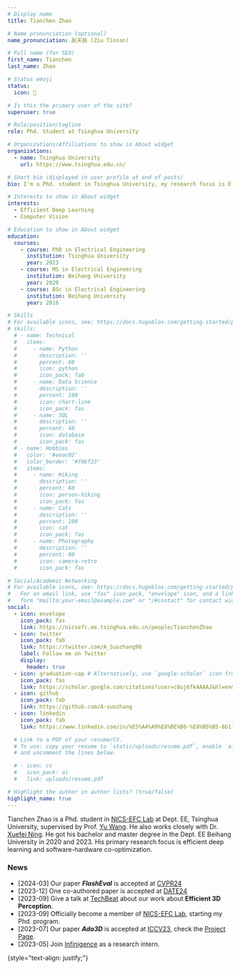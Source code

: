 ```yaml
---
# Display name
title: Tianchen Zhao

# Name pronunciation (optional)
name_pronunciation: 赵天辰 (Ziu Tinsan)

# Full name (for SEO)
first_name: Tianchen
last_name: Zhao

# Status emoji
status:
  icon: 💫

# Is this the primary user of the site?
superuser: true

# Role/position/tagline
role: Phd. Student at Tsinghua University

# Organizations/Affiliations to show in About widget
organizations:
  - name: Tsinghua University
    url: https://www.tsinghua.edu.cn/

# Short bio (displayed in user profile at end of posts)
bio: I'm a Phd. student in Tsinghua University, my research focus is Effieicent Deep Learning

# Interests to show in About widget
interests:
  - Efficient Deep Learning
  - Computer Vision

# Education to show in About widget
education:
  courses:
    - course: PhD in Electrical Engineering
      institution: Tsinghua University
      year: 2023
    - course: MS in Electrical Engineering
      institution: Beihang University
      year: 2020
    - course: BSc in Electrical Engineering
      institution: Beihang University
      year: 2016

# Skills
# For available icons, see: https://docs.hugoblox.com/getting-started/page-builder/#icons
# skills:
  # - name: Technical
  #   items:
  #     - name: Python
  #       description: ''
  #       percent: 80
  #       icon: python
  #       icon_pack: fab
  #     - name: Data Science
  #       description: ''
  #       percent: 100
  #       icon: chart-line
  #       icon_pack: fas
  #     - name: SQL
  #       description: ''
  #       percent: 40
  #       icon: database
  #       icon_pack: fas
  # - name: Hobbies
  #   color: '#eeac02'
  #   color_border: '#f0bf23'
  #   items:
  #     - name: Hiking
  #       description: ''
  #       percent: 60
  #       icon: person-hiking
  #       icon_pack: fas
  #     - name: Cats
  #       description: ''
  #       percent: 100
  #       icon: cat
  #       icon_pack: fas
  #     - name: Photography
  #       description: ''
  #       percent: 80
  #       icon: camera-retro
  #       icon_pack: fas

# Social/Academic Networking
# For available icons, see: https://docs.hugoblox.com/getting-started/page-builder/#icons
#   For an email link, use "fas" icon pack, "envelope" icon, and a link in the
#   form "mailto:your-email@example.com" or "/#contact" for contact widget.
social:
  - icon: envelope
    icon_pack: fas
    link: https://nicsefc.ee.tsinghua.edu.cn/people/TianchenZhao
  - icon: twitter
    icon_pack: fab
    link: https://twitter.com/A_Suozhang98
    label: Follow me on Twitter
    display:
      header: true
  - icon: graduation-cap # Alternatively, use `google-scholar` icon from `ai` icon pack
    icon_pack: fas
    link: https://scholar.google.com/citations?user=c8uj6fkAAAAJ&hl=en&oi=ao
  - icon: github
    icon_pack: fab
    link: https://github.com/A-suozhang
  - icon: linkedin
    icon_pack: fab
    link: https://www.linkedin.com/in/%E5%A4%A9%E8%BE%B0-%E8%B5%B5-6b1101188/

  # Link to a PDF of your resume/CV.
  # To use: copy your resume to `static/uploads/resume.pdf`, enable `ai` icons in `params.yaml`,
  # and uncomment the lines below.

  # - icon: cv
  #   icon_pack: ai
  #   link: uploads/resume.pdf

# Highlight the author in author lists? (true/false)
highlight_name: true
---
```


Tianchen Zhao is a Phd. student in [NICS-EFC Lab](https://nicsefc.ee.tsinghua.edu.cn/) at Dept. EE, Tsinghua University, supervised by Prof. [Yu Wang](https://nicsefc.ee.tsinghua.edu.cn/people/YuWang). He also works closely with Dr. [Xuefei Ning](https://www.ningxuefei.cc/). He got his bachelor and master degree in the Dept. EE Beihang University in 2020 and 2023. His primary research focus is efficient deep learning and software-hardware co-optimization. 
### **News**

- [2024-03] Our paper ***FlashEval*** is accepted at [CVPR24](https://cvpr.thecvf.com/)
- [2023-12] One co-authored paper is accepted at [DATE24](https://www.date-conference.com/)
- [2023-09] Give a talk at [TechBeat](https://www.techbeat.net/talk-info?id=811) about our work about **Efficient 3D Perception**.
- [2023-09] Officially become a member of [NICS-EFC Lab](https://nicsefc.ee.tsinghua.edu.cn/), starting my Phd. program. 
- [2023-07] Our paper ***Ada3D*** is accepted at [ICCV23](https://cvpr.thecvf.com/), check the [Project Page](https://a-suozhang.xyz/ada3d.github.io/). 
- [2023-05] Join [Infinigence](https://www.infini-ai.com/) as a research intern. 

{style="text-align: justify;"}
